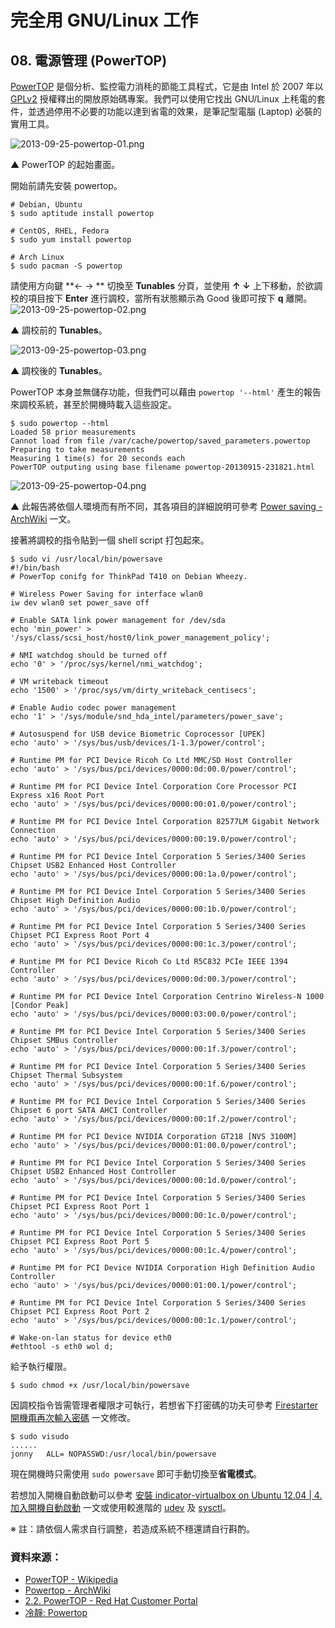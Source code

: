 # 完全用 GNU/Linux 工作

## 08. 電源管理 (PowerTOP)

[PowerTOP](https://01.org/powertop/) 是個分析、監控電力消秏的節能工具程式，它是由 Intel 於 2007 年以 [GPLv2](http://www.gnu.org/licenses/gpl-2.0.html) 授權釋出的開放原始碼專案。我們可以使用它找出 GNU/Linux 上秏電的套件，並透過停用不必要的功能以達到省電的效果，是筆記型電腦 (Laptop) 必裝的實用工具。

![2013-09-25-powertop-01.png](imgs/2013-09-25-powertop-01.png "2013-09-25-powertop-01.png")

▲ PowerTOP 的起始畫面。

開始前請先安裝 powertop。
	
	# Debian, Ubuntu
	$ sudo aptitude install powertop

	# CentOS, RHEL, Fedora
	$ sudo yum install powertop

	# Arch Linux
	$ sudo pacman -S powertop

請使用方向鍵 **← → ** 切換至 **Tunables** 分頁，並使用 **↑ ↓** 上下移動，於欲調校的項目按下 **Enter** 進行調校，當所有狀態顯示為 Good 後即可按下 **q** 離開。
![2013-09-25-powertop-02.png](imgs/2013-09-25-powertop-02.png "2013-09-25-powertop-02.png")

▲ 調校前的 **Tunables**。

![2013-09-25-powertop-03.png](imgs/2013-09-25-powertop-03.png "2013-09-25-powertop-03.png")

▲ 調校後的 **Tunables**。

PowerTOP 本身並無儲存功能，但我們可以藉由 ``powertop '--html'`` 產生的報告來調校系統，甚至於開機時載入這些設定。

	$ sudo powertop --html
	Loaded 58 prior measurements
	Cannot load from file /var/cache/powertop/saved_parameters.powertop
	Preparing to take measurements
	Measuring 1 time(s) for 20 seconds each
	PowerTOP outputing using base filename powertop-20130915-231821.html

![2013-09-25-powertop-04.png](imgs/2013-09-25-powertop-04.png "2013-09-25-powertop-04.png")

▲ 此報告將依個人環境而有所不同，其各項目的詳細說明可參考 [Power saving - ArchWiki](https://wiki.archlinux.org/index.php/Power_saving) 一文。

接著將調校的指令貼到一個 shell script 打包起來。

	$ sudo vi /usr/local/bin/powersave
	#!/bin/bash
	# PowerTop conifg for ThinkPad T410 on Debian Wheezy.
	
	# Wireless Power Saving for interface wlan0
	iw dev wlan0 set power_save off
	
	# Enable SATA link power management for /dev/sda
	echo 'min_power' > '/sys/class/scsi_host/host0/link_power_management_policy';
	
	# NMI watchdog should be turned off
	echo '0' > '/proc/sys/kernel/nmi_watchdog';
	
	# VM writeback timeout
	echo '1500' > '/proc/sys/vm/dirty_writeback_centisecs';
	
	# Enable Audio codec power management	
	echo '1' > '/sys/module/snd_hda_intel/parameters/power_save';
	
	# Autosuspend for USB device Biometric Coprocessor [UPEK]	
	echo 'auto' > '/sys/bus/usb/devices/1-1.3/power/control';
	
	# Runtime PM for PCI Device Ricoh Co Ltd MMC/SD Host Controller
	echo 'auto' > '/sys/bus/pci/devices/0000:0d:00.0/power/control';
	
	# Runtime PM for PCI Device Intel Corporation Core Processor PCI Express x16 Root Port	
	echo 'auto' > '/sys/bus/pci/devices/0000:00:01.0/power/control';
	
	# Runtime PM for PCI Device Intel Corporation 82577LM Gigabit Network Connection	
	echo 'auto' > '/sys/bus/pci/devices/0000:00:19.0/power/control';
	
	# Runtime PM for PCI Device Intel Corporation 5 Series/3400 Series Chipset USB2 Enhanced Host Controller	
	echo 'auto' > '/sys/bus/pci/devices/0000:00:1a.0/power/control';
	
	# Runtime PM for PCI Device Intel Corporation 5 Series/3400 Series Chipset High Definition Audio	
	echo 'auto' > '/sys/bus/pci/devices/0000:00:1b.0/power/control';
	
	# Runtime PM for PCI Device Intel Corporation 5 Series/3400 Series Chipset PCI Express Root Port 4	
	echo 'auto' > '/sys/bus/pci/devices/0000:00:1c.3/power/control';
	
	# Runtime PM for PCI Device Ricoh Co Ltd R5C832 PCIe IEEE 1394 Controller	
	echo 'auto' > '/sys/bus/pci/devices/0000:0d:00.3/power/control';
	
	# Runtime PM for PCI Device Intel Corporation Centrino Wireless-N 1000 [Condor Peak]	
	echo 'auto' > '/sys/bus/pci/devices/0000:03:00.0/power/control';
	
	# Runtime PM for PCI Device Intel Corporation 5 Series/3400 Series Chipset SMBus Controller	
	echo 'auto' > '/sys/bus/pci/devices/0000:00:1f.3/power/control';
	
	# Runtime PM for PCI Device Intel Corporation 5 Series/3400 Series Chipset Thermal Subsystem	
	echo 'auto' > '/sys/bus/pci/devices/0000:00:1f.6/power/control';
	
	# Runtime PM for PCI Device Intel Corporation 5 Series/3400 Series Chipset 6 port SATA AHCI Controller	
	echo 'auto' > '/sys/bus/pci/devices/0000:00:1f.2/power/control';
	
	# Runtime PM for PCI Device NVIDIA Corporation GT218 [NVS 3100M]	
	echo 'auto' > '/sys/bus/pci/devices/0000:01:00.0/power/control';
	
	# Runtime PM for PCI Device Intel Corporation 5 Series/3400 Series Chipset USB2 Enhanced Host Controller	
	echo 'auto' > '/sys/bus/pci/devices/0000:00:1d.0/power/control';
	
	# Runtime PM for PCI Device Intel Corporation 5 Series/3400 Series Chipset PCI Express Root Port 1
	echo 'auto' > '/sys/bus/pci/devices/0000:00:1c.0/power/control';
	
	# Runtime PM for PCI Device Intel Corporation 5 Series/3400 Series Chipset PCI Express Root Port 5	
	echo 'auto' > '/sys/bus/pci/devices/0000:00:1c.4/power/control';
	
	# Runtime PM for PCI Device NVIDIA Corporation High Definition Audio Controller	
	echo 'auto' > '/sys/bus/pci/devices/0000:01:00.1/power/control';
	
	# Runtime PM for PCI Device Intel Corporation 5 Series/3400 Series Chipset PCI Express Root Port 2	
	echo 'auto' > '/sys/bus/pci/devices/0000:00:1c.1/power/control';
	
	# Wake-on-lan status for device eth0
	#ethtool -s eth0 wol d;

給予執行權限。

	$ sudo chmod +x /usr/local/bin/powersave

因調校指令皆需管理者權限才可執行，若想省下打密碼的功夫可參考 [Firestarter 開機甭再次輸入密碼](http://note.drx.tw/2008/02/firestarter-no-password.html) 一文修改。

	$ sudo visudo
	......
	jonny   ALL= NOPASSWD:/usr/local/bin/powersave

現在開機時只需使用 ``sudo powersave`` 即可手動切換至**省電模式**。

若想加入開機自動啟動可以參考 [安裝 indicator-virtualbox on Ubuntu 12.04 | 4. 加入開機自動啟動](http://note.drx.tw/2012/09/install-indicator-virtualbox-on-ubuntu-12.04.html#autostart) 一文或使用較進階的 [udev](https://wiki.archlinux.org/index.php/Udev_rules) 及 [sysctl](https://wiki.archlinux.org/index.php/Sysctl)。

※ 註：請依個人需求自行調整，若造成系統不穩還請自行斟酌。

### 資料來源：

- [PowerTOP - Wikipedia](http://en.wikipedia.org/wiki/PowerTOP)
- [Powertop - ArchWiki](https://wiki.archlinux.org/index.php/Powertop)
- [2.2. PowerTOP - Red Hat Customer Portal](https://access.redhat.com/site/documentation/zh-TW/Red_Hat_Enterprise_Linux/6/html/Power_Management_Guide/PowerTOP.html)
- [冷靜: Powertop](http://bluequiet.blogspot.tw/2010/01/blog-post.html)

